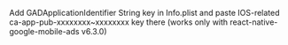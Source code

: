 Add GADApplicationIdentifier String key in Info.plist and paste IOS-related ca-app-pub-xxxxxxxx~xxxxxxxx key there
(works only with react-native-google-mobile-ads v6.3.0)